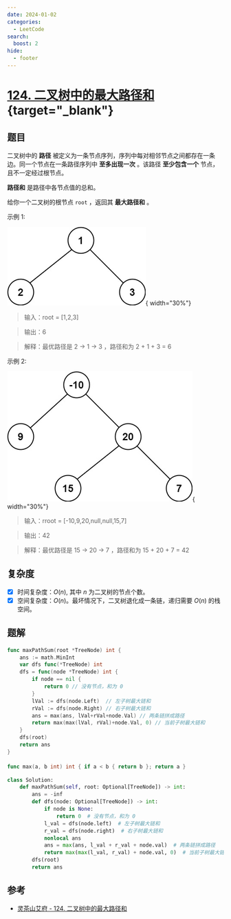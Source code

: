 ```yaml
---
date: 2024-01-02
categories:
  - LeetCode
search:
  boost: 2
hide:
  - footer
---
```


# [124. 二叉树中的最大路径和](https://leetcode.cn/problems/binary-tree-maximum-path-sum){target="_blank"}

## 题目

二叉树中的 **路径** 被定义为一条节点序列，序列中每对相邻节点之间都存在一条边。同一个节点在一条路径序列中 **至多出现一次** 。该路径 **至少包含一个** 节点，且不一定经过根节点。

**路径和** 是路径中各节点值的总和。

给你一个二叉树的根节点 `root` ，返回其 **最大路径和** 。

示例 1:

![](../assets/img/leetcode/124_1.jpeg){ width="30%"}

> 输入：root = [1,2,3]

> 输出：6

> 解释：最优路径是 2 -> 1 -> 3 ，路径和为 2 + 1 + 3 = 6

示例 2:

![](../assets/img/leetcode/124_2.jpeg){ width="30%"}

> 输入：rroot = [-10,9,20,null,null,15,7]

> 输出：42

> 解释：最优路径是 15 -> 20 -> 7 ，路径和为 15 + 20 + 7 = 42

## 复杂度

- [x] 时间复杂度：$O(n)$, 其中 $n$ 为二叉树的节点个数。
- [x] 空间复杂度：$O(n)$。最坏情况下，二叉树退化成一条链，递归需要 $O(n)$ 的栈空间。

## 题解

```go title="Go"
func maxPathSum(root *TreeNode) int {
    ans := math.MinInt
    var dfs func(*TreeNode) int
    dfs = func(node *TreeNode) int {
        if node == nil {
            return 0 // 没有节点，和为 0
        }
        lVal := dfs(node.Left)  // 左子树最大链和
        rVal := dfs(node.Right) // 右子树最大链和
        ans = max(ans, lVal+rVal+node.Val) // 两条链拼成路径
        return max(max(lVal, rVal)+node.Val, 0) // 当前子树最大链和
    }
    dfs(root)
    return ans
}

func max(a, b int) int { if a < b { return b }; return a }
```

```python title="Python"
class Solution:
    def maxPathSum(self, root: Optional[TreeNode]) -> int:
        ans = -inf
        def dfs(node: Optional[TreeNode]) -> int:
            if node is None:
                return 0  # 没有节点，和为 0
            l_val = dfs(node.left)  # 左子树最大链和
            r_val = dfs(node.right)  # 右子树最大链和
            nonlocal ans
            ans = max(ans, l_val + r_val + node.val)  # 两条链拼成路径
            return max(max(l_val, r_val) + node.val, 0)  # 当前子树最大链和
        dfs(root)
        return ans
```

## 参考
- [灵茶山艾府 - 124. 二叉树中的最大路径和](https://leetcode.cn/problems/binary-tree-maximum-path-sum/solutions/2227021/shi-pin-che-di-zhang-wo-zhi-jing-dpcong-n9s91/)
